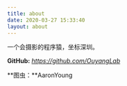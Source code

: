 ```yaml
---
title: about
date: 2020-03-27 15:33:40
layout: about
---
```

一个会摄影的程序猿，坐标深圳。

**GitHub:** *https://github.com/OuyangLab*

**图虫：**AaronYoung

